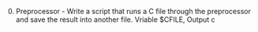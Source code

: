 0. Preprocessor - Write a script that runs a C file through the preprocessor and save the result into another file. Vriable $CFILE, Output c
